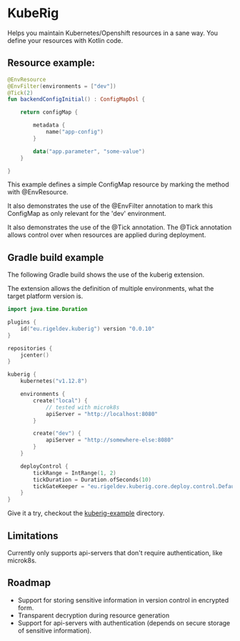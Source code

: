 # KubeRig

Helps you maintain Kubernetes/Openshift resources in a sane way. You define your resources with Kotlin code.

## Resource example:

```kotlin
@EnvResource
@EnvFilter(environments = ["dev"])
@Tick(2)
fun backendConfigInitial() : ConfigMapDsl {

    return configMap {

        metadata {
            name("app-config")
        }

        data("app.parameter", "some-value")
    }

}
```

This example defines a simple ConfigMap resource by marking the method with @EnvResource.

It also demonstrates the use of the @EnvFilter annotation to mark this ConfigMap as only relevant for the 'dev' environment.

It also demonstrates the use of the @Tick annotation. The @Tick annotation allows control over when resources are applied during deployment.

## Gradle build example

The following Gradle build shows the use of the kuberig extension.

The extension allows the definition of multiple environments, what the target platform version is.

```kotlin
import java.time.Duration

plugins {
    id("eu.rigeldev.kuberig") version "0.0.10"
}

repositories {
    jcenter()
}

kuberig {
    kubernetes("v1.12.8")

    environments {
        create("local") {
            // tested with microk8s
            apiServer = "http://localhost:8080"
        }

        create("dev") {
            apiServer = "http://somewhere-else:8080"
        }
    }

    deployControl {
        tickRange = IntRange(1, 2)
        tickDuration = Duration.ofSeconds(10)
        tickGateKeeper = "eu.rigeldev.kuberig.core.deploy.control.DefaultTickGateKeeper"
    }
}
```

Give it a try, checkout the [kuberig-example](https://github.com/teyckmans/kuberig/tree/master/kuberig-example) directory.

## Limitations
Currently only supports api-servers that don't require authentication, like microk8s.

## Roadmap
- Support for storing sensitive information in version control in encrypted form.
- Transparent decryption during resource generation
- Support for api-servers with authentication (depends on secure storage of sensitive information).
